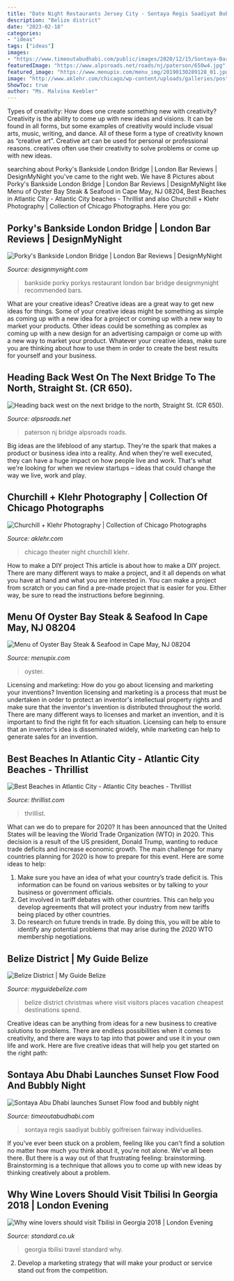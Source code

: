 ```yaml
---
title: "Date Night Restaurants Jersey City - Sontaya Regis Saadiyat Bubbly Golfreisen Fairway Individuelles"
description: "Belize district"
date: "2023-02-18"
categories:
- "ideas"
tags: ["ideas"]
images:
- "https://www.timeoutabudhabi.com/public/images/2020/12/15/Sontaya-Bar-Abu-Dhabi.jpg"
featuredImage: "https://www.alpsroads.net/roads/nj/paterson/650w4.jpg"
featured_image: "https://www.menupix.com/menu_img/20190130289128_01.jpg"
image: "http://www.aklehr.com/chicago/wp-content/uploads/galleries/post-6/full/ChicagoTheater.jpg"
ShowToc: true
author: "Ms. Malvina Keebler"
---
```



Types of creativity: How does one create something new with creativity?
Creativity is the ability to come up with new ideas and visions. It can be found in all forms, but some examples of creativity would include visual arts, music, writing, and dance. All of these form a type of creativity known as “creative art”. Creative art can be used for personal or professional reasons. creatives often use their creativity to solve problems or come up with new ideas.

	

		
searching about Porky&#039;s Bankside London Bridge | London Bar Reviews | DesignMyNight you've came to the right web. We have 8 Pictures about Porky&#039;s Bankside London Bridge | London Bar Reviews | DesignMyNight like Menu of Oyster Bay Steak &amp; Seafood in Cape May, NJ 08204, Best Beaches in Atlantic City - Atlantic City beaches - Thrillist and also Churchill + Klehr Photography | Collection of Chicago Photographs. Here you go:
		
    
## Porky&#039;s Bankside London Bridge | London Bar Reviews | DesignMyNight

<img loading=lazy src="http://static.designmynight.com/uploads/2014/06/Porkys-Bankside-Restaurant-optimised.jpg" onerror="this.onerror=null;this.src='https://tse4.mm.bing.net/th?id=OIP.WqhBgCZvYoGSihT1fnMi7AHaE8&amp;pid=15.1';" alt="Porky&#039;s Bankside London Bridge | London Bar Reviews | DesignMyNight">

_Source: designmynight.com_

>bankside porky porkys restaurant london bar bridge designmynight recommended bars. 

	

What are your creative ideas?
Creative ideas are a great way to get new ideas for things. Some of your creative ideas might be something as simple as coming up with a new idea for a project or coming up with a new way to market your products. Other ideas could be something as complex as coming up with a new design for an advertising campaign or come up with a new way to market your product. Whatever your creative ideas, make sure you are thinking about how to use them in order to create the best results for yourself and your business.

    
## Heading Back West On The Next Bridge To The North, Straight St. (CR 650).

<img loading=lazy src="https://www.alpsroads.net/roads/nj/paterson/650w4.jpg" onerror="this.onerror=null;this.src='https://tse3.mm.bing.net/th?id=OIP.Q4a5ebKpyybVM1VOz6sSTAHaEE&amp;pid=15.1';" alt="Heading back west on the next bridge to the north, Straight St. (CR 650).">

_Source: alpsroads.net_

>paterson nj bridge alpsroads roads. 

	

Big ideas are the lifeblood of any startup. They're the spark that makes a product or business idea into a reality. And when they're well executed, they can have a huge impact on how people live and work. That's what we're looking for when we review startups – ideas that could change the way we live, work and play.

    
## Churchill + Klehr Photography | Collection Of Chicago Photographs

<img loading=lazy src="http://www.aklehr.com/chicago/wp-content/uploads/galleries/post-6/full/ChicagoTheater.jpg" onerror="this.onerror=null;this.src='https://tse2.mm.bing.net/th?id=OIP.obCF_fVmseLIaEVU7JLVgAHaKN&amp;pid=15.1';" alt="Churchill + Klehr Photography | Collection of Chicago Photographs">

_Source: aklehr.com_

>chicago theater night churchill klehr. 

	

How to make a DIY project
This article is about how to make a DIY project. There are many different ways to make a project, and it all depends on what you have at hand and what you are interested in. You can make a project from scratch or you can find a pre-made project that is easier for you. Either way, be sure to read the instructions before beginning.

    
## Menu Of Oyster Bay Steak &amp; Seafood In Cape May, NJ 08204

<img loading=lazy src="https://www.menupix.com/menu_img/20190130289128_01.jpg" onerror="this.onerror=null;this.src='https://tse3.mm.bing.net/th?id=OIP.rIXkcuSmDPedjf-AYMh7cQHaNK&amp;pid=15.1';" alt="Menu of Oyster Bay Steak &amp; Seafood in Cape May, NJ 08204">

_Source: menupix.com_

>oyster. 

	

Licensing and marketing: How do you go about licensing and marketing your inventions?
Invention licensing and marketing is a process that must be undertaken in order to protect an inventor's intellectual property rights and make sure that the inventor's invention is distributed throughout the world. There are many different ways to licenses and market an invention, and it is important to find the right fit for each situation. Licensing can help to ensure that an inventor's idea is disseminated widely, while marketing can help to generate sales for an invention.

    
## Best Beaches In Atlantic City - Atlantic City Beaches - Thrillist

<img loading=lazy src="https://assets3.thrillist.com/v1/image/1261183/size/tmg-facebook_social.jpg" onerror="this.onerror=null;this.src='https://tse3.mm.bing.net/th?id=OIP.vRQB9yiJoG-M3Fp9bZadSAHaD4&amp;pid=15.1';" alt="Best Beaches in Atlantic City - Atlantic City beaches - Thrillist">

_Source: thrillist.com_

>thrillist. 

	

What can we do to prepare for 2020?
It has been announced that the United States will be leaving the World Trade Organization (WTO) in 2020. This decision is a result of the US president, Donald Trump, wanting to reduce trade deficits and increase economic growth. The main challenge for many countries planning for 2020 is how to prepare for this event. Here are some ideas to help: 
1. Make sure you have an idea of what your country’s trade deficit is. This information can be found on various websites or by talking to your business or government officials. 
2. Get involved in tariff debates with other countries. This can help you develop agreements that will protect your industry from new tariffs being placed by other countries. 
3. Do research on future trends in trade. By doing this, you will be able to identify any potential problems that may arise during the 2020 WTO membership negotiations.

    
## Belize District | My Guide Belize

<img loading=lazy src="https://images.myguide-cdn.com/content/1/large/belize-district-624790.jpg" onerror="this.onerror=null;this.src='https://tse3.mm.bing.net/th?id=OIP.NGXcgiu46XPmJZvQO7Sq3gHaE7&amp;pid=15.1';" alt="Belize District | My Guide Belize">

_Source: myguidebelize.com_

>belize district christmas where visit visitors places vacation cheapest destinations spend. 

	

Creative ideas can be anything from ideas for a new business to creative solutions to problems. There are endless possibilities when it comes to creativity, and there are ways to tap into that power and use it in your own life and work. Here are five creative ideas that will help you get started on the right path: 

    
## Sontaya Abu Dhabi Launches Sunset Flow Food And Bubbly Night

<img loading=lazy src="https://www.timeoutabudhabi.com/public/images/2020/12/15/Sontaya-Bar-Abu-Dhabi.jpg" onerror="this.onerror=null;this.src='https://tse4.mm.bing.net/th?id=OIP.6fscjxVaS_rKNvFB0OEo9gHaE8&amp;pid=15.1';" alt="Sontaya Abu Dhabi launches Sunset Flow food and bubbly night">

_Source: timeoutabudhabi.com_

>sontaya regis saadiyat bubbly golfreisen fairway individuelles. 

	

If you've ever been stuck on a problem, feeling like you can't find a solution no matter how much you think about it, you're not alone. We've all been there. But there is a way out of that frustrating feeling: brainstorming. Brainstorming is a technique that allows you to come up with new ideas by thinking creatively about a problem.

    
## Why Wine Lovers Should Visit Tbilisi In Georgia 2018 | London Evening

<img loading=lazy src="https://static.standard.co.uk/s3fs-public/thumbnails/image/2017/10/27/12/tbsiliatnight-667945288.jpg" onerror="this.onerror=null;this.src='https://tse4.mm.bing.net/th?id=OIP.i2kzjoEHDlmkIMokQSBWeAHaEQ&amp;pid=15.1';" alt="Why wine lovers should visit Tbilisi in Georgia 2018 | London Evening">

_Source: standard.co.uk_

>georgia tbilisi travel standard why. 

	

2. Develop a marketing strategy that will make your product or service stand out from the competition.

